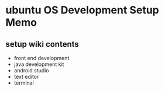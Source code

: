 # ubuntu OS Development Setup Memo
## setup wiki contents
- front end development
- java development kit
- android studio
- text editor
- terminal
